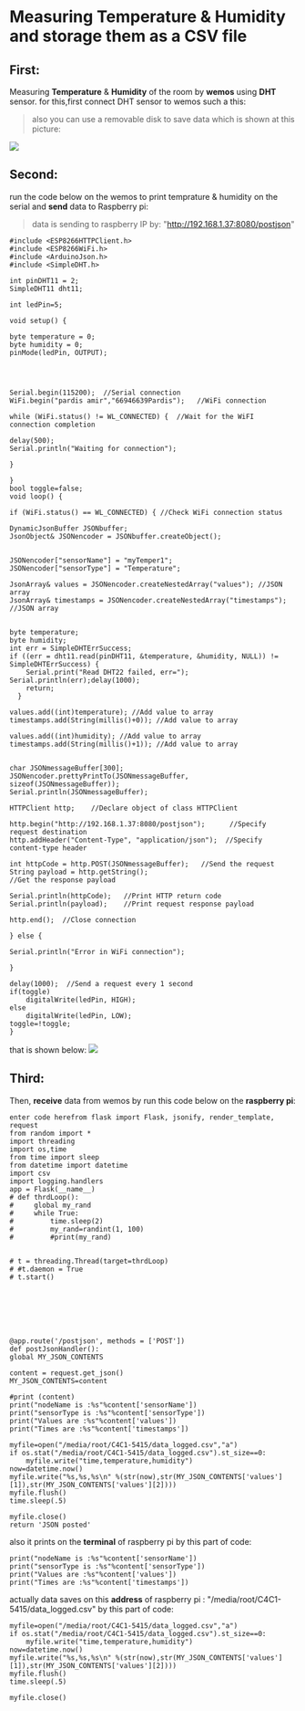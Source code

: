 

# Measuring Temperature & Humidity and storage them as a CSV file
 
## First:
Measuring **Temperature** & **Humidity** of the room by **wemos** using **DHT** sensor. for this,first connect DHT sensor to wemos such a this:

>also you can use a removable disk to save data which is shown at this picture:



![
](https://lh3.googleusercontent.com/gt3KlMCswUAynh9uwSEvY8LL76am-SpTU2QWvuFU1I8Pp4k_ZljHJPnlbJbGL5iI9jvxEqtFpLA "dht")
## Second:
run the code below on the wemos  to print temprature & humidity on the serial and  **send** data to Raspberry pi:

> data is sending to raspberry IP by:
> "http://192.168.1.37:8080/postjson"

    #include <ESP8266HTTPClient.h>
    #include <ESP8266WiFi.h>
    #include <ArduinoJson.h>
    #include <SimpleDHT.h>

    int pinDHT11 = 2;
    SimpleDHT11 dht11;

    int ledPin=5;

    void setup() {

    byte temperature = 0;
    byte humidity = 0;
    pinMode(ledPin, OUTPUT);




    Serial.begin(115200);  //Serial connection
    WiFi.begin("pardis amir","66946639Pardis");   //WiFi connection

    while (WiFi.status() != WL_CONNECTED) {  //Wait for the WiFI connection completion

    delay(500);
    Serial.println("Waiting for connection");

    }

    }
    bool toggle=false;
    void loop() {

    if (WiFi.status() == WL_CONNECTED) { //Check WiFi connection status

    DynamicJsonBuffer JSONbuffer;
    JsonObject& JSONencoder = JSONbuffer.createObject(); 

    
    JSONencoder["sensorName"] = "myTemper1";
    JSONencoder["sensorType"] = "Temperature";

    JsonArray& values = JSONencoder.createNestedArray("values"); //JSON array
    JsonArray& timestamps = JSONencoder.createNestedArray("timestamps"); //JSON array


    byte temperature;
    byte humidity;
    int err = SimpleDHTErrSuccess;
    if ((err = dht11.read(pinDHT11, &temperature, &humidity, NULL)) != SimpleDHTErrSuccess) {
        Serial.print("Read DHT22 failed, err="); Serial.println(err);delay(1000);
        return;
      }

    values.add((int)temperature); //Add value to array
    timestamps.add(String(millis()+0)); //Add value to array

    values.add((int)humidity); //Add value to array
    timestamps.add(String(millis()+1)); //Add value to array


    char JSONmessageBuffer[300];
    JSONencoder.prettyPrintTo(JSONmessageBuffer, sizeof(JSONmessageBuffer));
    Serial.println(JSONmessageBuffer);

    HTTPClient http;    //Declare object of class HTTPClient

    http.begin("http://192.168.1.37:8080/postjson");      //Specify request destination
    http.addHeader("Content-Type", "application/json");  //Specify content-type header

    int httpCode = http.POST(JSONmessageBuffer);   //Send the request
    String payload = http.getString();                                        //Get the response payload

    Serial.println(httpCode);   //Print HTTP return code
    Serial.println(payload);    //Print request response payload

    http.end();  //Close connection

    } else {

    Serial.println("Error in WiFi connection");

    }

    delay(1000);  //Send a request every 1 second
    if(toggle)
        digitalWrite(ledPin, HIGH);
    else
        digitalWrite(ledPin, LOW);
    toggle=!toggle;
    }

that is shown below:
![
](https://lh3.googleusercontent.com/wkL1sYAZvrTHrsRZn3RKloH6ZcasuJXog8_s_59DE8jM4Xn0RMH75jZFlLcl1IAEN57TFP1Ti0A "serial")

## Third:
Then, **receive** data from wemos by run this code below on the **raspberry pi**:

    enter code herefrom flask import Flask, jsonify, render_template, request
    from random import *
    import threading
    import os,time
    from time import sleep
    from datetime import datetime
    import csv
    import logging.handlers
    app = Flask(__name__)
    # def thrdLoop():
    #     global my_rand   
    #     while True:
    #         time.sleep(2)
    #         my_rand=randint(1, 100)
    #         #print(my_rand)


    # t = threading.Thread(target=thrdLoop)
    # #t.daemon = True
    # t.start()







    @app.route('/postjson', methods = ['POST'])
    def postJsonHandler():
    global MY_JSON_CONTENTS

    content = request.get_json()
    MY_JSON_CONTENTS=content
    
    #print (content)
    print("nodeName is :%s"%content['sensorName'])
    print("sensorType is :%s"%content['sensorType'])
    print("Values are :%s"%content['values'])
    print("Times are :%s"%content['timestamps'])
    
    myfile=open("/media/root/C4C1-5415/data_logged.csv","a")
    if os.stat("/media/root/C4C1-5415/data_logged.csv").st_size==0:
        myfile.write("time,temperature,humidity")
    now=datetime.now()
    myfile.write("%s,%s,%s\n" %(str(now),str(MY_JSON_CONTENTS['values'][1]),str(MY_JSON_CONTENTS['values'][2])))
    myfile.flush()
    time.sleep(.5)    

    myfile.close()
    return 'JSON posted'
    


    

also it prints on the **terminal** of raspberry pi by this part of code:

    print("nodeName is :%s"%content['sensorName'])
    print("sensorType is :%s"%content['sensorType']) 
    print("Values are :%s"%content['values']) 
    print("Times are :%s"%content['timestamps'])

actually data saves on this **address** of raspberry pi :  "/media/root/C4C1-5415/data_logged.csv"
by this part of code:

    myfile=open("/media/root/C4C1-5415/data_logged.csv","a")
    if os.stat("/media/root/C4C1-5415/data_logged.csv").st_size==0:
        myfile.write("time,temperature,humidity")
    now=datetime.now()
    myfile.write("%s,%s,%s\n" %(str(now),str(MY_JSON_CONTENTS['values'][1]),str(MY_JSON_CONTENTS['values'][2])))
    myfile.flush()
    time.sleep(.5)    

    myfile.close()
